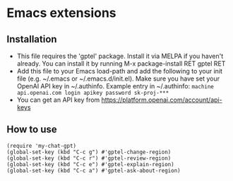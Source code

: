 # Emacs extensions

## Installation

* This file requires the 'gptel' package. Install it via MELPA if you haven't already.
  You can install it by running M-x package-install RET gptel RET
* Add this file to your Emacs load-path and add the following to your init file (e.g. ~/.emacs or ~/.emacs.d/init.el). Make sure you have set your OpenAI API key in ~/.authinfo.
  Example entry in ~/.authinfo:
  `machine api.openai.com login apikey password sk-proj-***`
* You can get an API key from https://platform.openai.com/account/api-keys

## How to use

```
(require 'my-chat-gpt)
(global-set-key (kbd "C-c g") #'gptel-change-region)
(global-set-key (kbd "C-c r") #'gptel-review-region)
(global-set-key (kbd "C-c e") #'gptel-explain-region)
(global-set-key (kbd "C-c a") #'gptel-ask-about-region)
```

